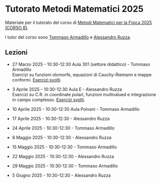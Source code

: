 # Tutorato Metodi Matematici 2025

Materiale per il tutorato del corso di [Metodi Matematici per la Fisica 2025 (CORSO B)](https://www.unimi.it/it/corsi/insegnamenti-dei-corsi-di-laurea/2025/metodi-matematici-della-fisica). 

I tutor del corso sono [Tommaso Armadillo](mailto:tommaso.armadillo@unimi.it) e [Alessandro Ruzza](mailto:alessandro.ruzza@unimi.it). 

## Lezioni
- 27 Marzo 2025 - 10:30-12:30 Aula 301 (settore didattico) - Tommaso Armadillo \
Esercizi su funzioni olomorfe, equazioni di Cauchy-Riemann e mappe conformi. [Esercizi svolti](materiale/27_3_25.pdf).

- 3 Aprile 2025 - 10:30-12:30 Aula E - Alessandro Ruzza \
Esercizi su C.R. in coordinate polari, funzioni multivalued e integrazione in campo complesso. [Esercizi svolti](material/03_4_24.pdf).

- 10 Aprile 2025 - 10:30-12:30 Aula Polvani - Tommaso Armadillo

- 17 Aprile 2025 - 10:30-12:30 - Alessandro Ruzza 

- 24 Aprile 2025 - 10:30-12:30 - Tommaso Armadillo 

- 8 Maggio 2025 - 10:30-12:30 - Alessandro Ruzza 

- 15 Maggio 2025 - 10:30-12:30 - Tommaso Armadillo 

- 22 Maggio 2025 - 10:30-12:30 - Alessandro Ruzza 

- 29 Maggio 2025 - 10:30-12:30 - Tommaso Armadillo 

- 5 Giugno 2025 - 10:30-12:30 - Alessandro Ruzza 

